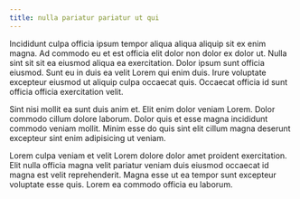 ```yaml
---
title: nulla pariatur pariatur ut qui
---
```


Incididunt culpa officia ipsum tempor aliqua aliqua aliquip sit ex enim magna. Ad commodo eu et est officia elit dolor non dolor ex dolor ut. Nulla sint sit sit ea eiusmod aliqua ea exercitation. Dolor ipsum sunt officia eiusmod. Sunt eu in duis ea velit Lorem qui enim duis. Irure voluptate excepteur eiusmod ut aliquip culpa occaecat quis. Occaecat officia id sunt officia officia exercitation velit.

Sint nisi mollit ea sunt duis anim et. Elit enim dolor veniam Lorem. Dolor commodo cillum dolore laborum. Dolor quis et esse magna incididunt commodo veniam mollit. Minim esse do quis sint elit cillum magna deserunt excepteur sint enim adipisicing ut veniam.

Lorem culpa veniam et velit Lorem dolore dolor amet proident exercitation. Elit nulla officia magna velit pariatur veniam duis eiusmod occaecat id magna est velit reprehenderit. Magna esse ut ea tempor sunt excepteur voluptate esse quis. Lorem ea commodo officia eu laborum.